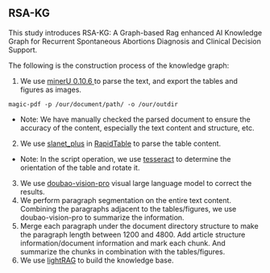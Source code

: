 RSA-KG
---
This study introduces RSA-KG: A Graph-based Rag enhanced AI Knowledge Graph for Recurrent Spontaneous Abortions Diagnosis and Clinical Decision Support.

The following is the construction process of the knowledge graph:
1. We use [minerU 0.10.6 ](https://github.com/opendatalab/mineru) to parse the text, and export the tables and figures as images.
```shell
magic-pdf -p /our/document/path/ -o /our/outdir
```
- Note: We have manually checked the parsed document to ensure the accuracy of the content, especially the text content and structure, etc.
2. We use [slanet_plus](https://github.com/PaddlePaddle/PaddleX/blob/release/3.0-beta1/docs/module_usage/tutorials/ocr_modules/table_structure_recognition.md) in [RapidTable](https://github.com/RapidAI/RapidTable) to parse the table content.
- Note: In the script operation, we use [tesseract](https://github.com/tesseract-ocr/tesseract) to determine the orientation of the table and rotate it.
3. We use [doubao-vision-pro](https://www.volcengine.com/docs/82379/) visual large language model to correct the results.
4. We perform paragraph segmentation on the entire text content. Combining the paragraphs adjacent to the tables/figures, we use doubao-vision-pro to summarize the information.
5. Merge each paragraph under the document directory structure to make the paragraph length between 1200 and 4800. Add article structure information/document information and mark each chunk. And summarize the chunks in combination with the tables/figures.
6. We use [lightRAG](https://github.com/HKUDS/LightRAG) to build the knowledge base.